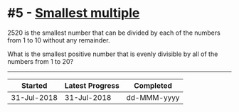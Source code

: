 # #5 - [Smallest multiple](https://projecteuler.net/problem=5)

2520 is the smallest number that can be divided by each of the numbers from 1 to 10 without any remainder.

What is the smallest positive number that is evenly divisible by all of the numbers from 1 to 20?

---

| Started     | Latest Progress | Completed   |
| ----------- | --------------- | ----------- |
| 31-Jul-2018 | 31-Jul-2018     | dd-MMM-yyyy |
